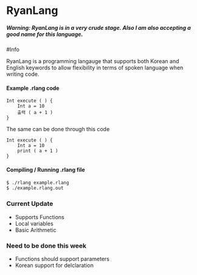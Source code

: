# RyanLang

##### Warning: RyanLang is in a very crude stage. Also I am also accepting a good name for this language.

#Info

RyanLang is a programming langauge that supports both Korean and English keywords to allow flexibility in terms of spoken language when writing code. 

#### Example .rlang code
```
Int execute ( ) {
    Int a = 10
    출력 ( a + 1 )
}
```
The same can be done through this code
```
Int execute ( ) {
    Int a = 10
    print ( a + 1 )
}
```


#### Compiling / Running .rlang file
```sh
$ ./rlang example.rlang
$ ./example.rlang.out
```

### Current Update
- Supports Functions
- Local variables
- Basic Arithmetic

### Need to be done this week
- Functions should support parameters
- Korean support for delclaration